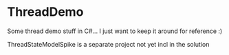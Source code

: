 # ThreadDemo

Some thread demo stuff in C#... I just want to keep it around for reference :)

ThreadStateModelSpike is a separate project not yet incl in the solution
